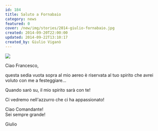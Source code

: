 ```yaml
---
id: 184
title: Saluto a Fornabaio
category: news
featured: 0
cover: /new/img/stories/2014-giulio-fornabaio.jpg
created: 2014-09-20T22:00:00
updated: 2014-09-22T13:10:17
created_by: Giulio Viganò
---
```


<a href="images/stories/2014-giulio-fornabaio.jpg" target="_blank">
    <img class="float-start mr-3 w-[300px]" src="/new/img/stories/2014-giulio-fornabaio.jpg"/>
</a>

Ciao Francesco,

questa sedia vuota sopra al mio aereo è riservata al tuo spirito che avrei voluto con me a festeggiare...

Quando sarò su, il mio spirito sarà con te!

Ci vedremo nell'azzurro che ci ha appassionato!

Ciao Comandante!<br />
Sei sempre grande!

Giulio

